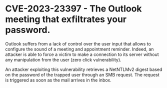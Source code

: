 # CVE-2023-23397 - The Outlook meeting that exfiltrates your password.


Outlook suffers from a lack of control over the user input that allows to configure the sound of a meeting and appointment reminder. Indeed, an attacker is able to force a victim to make a connection to its server without any manipulation from the user (zero click vulnerability).

An attacker exploiting this vulnerability retrieves a NetNTLMv2 digest based on the password of the trapped user through an SMB request. The request is triggered as soon as the mail arrives in the inbox.
